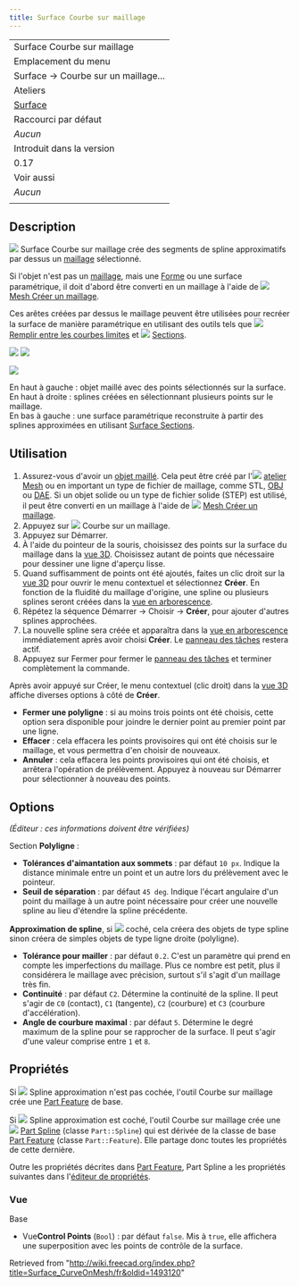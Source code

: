 ```yaml
---
title: Surface Courbe sur maillage
---
```

|  |
| --- |
| Surface Courbe sur maillage |
| Emplacement du menu |
| Surface → Courbe sur un maillage... |
| Ateliers |
| [Surface](/Surface_Workbench/fr "Surface Workbench/fr") |
| Raccourci par défaut |
| *Aucun* |
| Introduit dans la version |
| 0.17 |
| Voir aussi |
| *Aucun* |
|  |

## Description

![](/images/Surface_CurveOnMesh.svg) Surface Courbe sur maillage crée des segments de spline approximatifs par dessus un [maillage](/Mesh_Workbench/fr "Mesh Workbench/fr") sélectionné.

Si l'objet n'est pas un [maillage](/Mesh/fr "Mesh/fr"), mais une [Forme](/Shape/fr "Shape/fr") ou une surface paramétrique, il doit d'abord être converti en un maillage à l'aide de ![](/images/Mesh_FromPartShape.svg) [Mesh Créer un maillage](/Mesh_FromPartShape/fr "Mesh FromPartShape/fr").

Ces arêtes créées par dessus le maillage peuvent être utilisées pour recréer la surface de manière paramétrique en utilisant des outils tels que ![](/images/Surface_GeomFillSurface.svg) [Remplir entre les courbes limites](/Surface_GeomFillSurface/fr "Surface GeomFillSurface/fr") et ![](/images/Surface_Sections.svg) [Sections](/Surface_Sections/fr "Surface Sections/fr").

![](/images/Surface_CurveOnMesh_mesh_example.png) ![](/images/Surface_CurveOnMesh_example.png)

![](/images/Surface_CurveOnMesh_surface_example.png)

En haut à gauche : objet maillé avec des points sélectionnés sur la surface.  
En haut à droite : splines créées en sélectionnant plusieurs points sur le maillage.  
En bas à gauche : une surface paramétrique reconstruite à partir des splines approximées en utilisant [Surface Sections](/Surface_Sections/fr "Surface Sections/fr").

## Utilisation

1. Assurez-vous d'avoir un [objet maillé](/Mesh/fr "Mesh/fr"). Cela peut être créé par l'![](/images/Workbench_Mesh.svg) [atelier Mesh](/Mesh_Workbench/fr "Mesh Workbench/fr") ou en important un type de fichier de maillage, comme STL, [OBJ](/Arch_OBJ/fr "Arch OBJ/fr") ou [DAE](/Arch_DAE/fr "Arch DAE/fr"). Si un objet solide ou un type de fichier solide (STEP) est utilisé, il peut être converti en un maillage à l'aide de ![](/images/Mesh_FromPartShape.svg) [Mesh Créer un maillage](/Mesh_FromPartShape/fr "Mesh FromPartShape/fr").
2. Appuyez sur ![](/images/Surface_CurveOnMesh.svg) Courbe sur un maillage.
3. Appuyez sur Démarrer.
4. À l'aide du pointeur de la souris, choisissez des points sur la surface du maillage dans la [vue 3D](/3D_view/fr "3D view/fr"). Choisissez autant de points que nécessaire pour dessiner une ligne d'aperçu lisse.
5. Quand suffisamment de points ont été ajoutés, faites un clic droit sur la [vue 3D](/3D_view/fr "3D view/fr") pour ouvrir le menu contextuel et sélectionnez **Créer**. En fonction de la fluidité du maillage d'origine, une spline ou plusieurs splines seront créées dans la [vue en arborescence](/Tree_view/fr "Tree view/fr").
6. Répétez la séquence Démarrer → Choisir → **Créer**, pour ajouter d'autres splines approchées.
7. La nouvelle spline sera créée et apparaîtra dans la [vue en arborescence](/Tree_view/fr "Tree view/fr") immédiatement après avoir choisi **Créer**. Le [panneau des tâches](/Task_panel/fr "Task panel/fr") restera actif.
8. Appuyez sur Fermer pour fermer le [panneau des tâches](/Task_panel/fr "Task panel/fr") et terminer complètement la commande.

Après avoir appuyé sur Créer, le menu contextuel (clic droit) dans la [vue 3D](/3D_view/fr "3D view/fr") affiche diverses options à côté de **Créer**.

* **Fermer une polyligne** : si au moins trois points ont été choisis, cette option sera disponible pour joindre le dernier point au premier point par une ligne.
* **Effacer** : cela effacera les points provisoires qui ont été choisis sur le maillage, et vous permettra d'en choisir de nouveaux.
* **Annuler** : cela effacera les points provisoires qui ont été choisis, et arrêtera l'opération de prélèvement. Appuyez à nouveau sur Démarrer pour sélectionner à nouveau des points.

## Options

*(Éditeur : ces informations doivent être vérifiées)*

Section **Polyligne** :

* **Tolérances d'aimantation aux sommets** : par défaut `10 px`. Indique la distance minimale entre un point et un autre lors du prélèvement avec le pointeur.
* **Seuil de séparation** : par défaut `45 deg`. Indique l'écart angulaire d'un point du maillage à un autre point nécessaire pour créer une nouvelle spline au lieu d'étendre la spline précédente.

**Approximation de spline**, si ![](/images/CheckBoxTrue.svg) coché, cela créera des objets de type spline sinon créera de simples objets de type ligne droite (polyligne).

* **Tolérance pour mailler** : par défaut `0.2`. C'est un paramètre qui prend en compte les imperfections du maillage. Plus ce nombre est petit, plus il considérera le maillage avec précision, surtout s'il s'agit d'un maillage très fin.
* **Continuité** : par défaut `C2`. Détermine la continuité de la spline. Il peut s'agir de `C0` (contact), `C1` (tangente), `C2` (courbure) et `C3` (courbure d'accélération).
* **Angle de courbure maximal** : par défaut `5`. Détermine le degré maximum de la spline pour se rapprocher de la surface. Il peut s'agir d'une valeur comprise entre `1` et `8`.

## Propriétés

Si ![](/images/CheckBoxFalse.svg) Spline approximation n'est pas cochée, l'outil Courbe sur maillage crée une [Part Feature](/Part_Feature/fr "Part Feature/fr") de base.

Si ![](/images/CheckBoxTrue.svg) Spline approximation est coché, l'outil Courbe sur maillage crée une ![](/images/Part_Spline.svg) [Part Spline](/index.php?title=Part_Spline/fr&action=edit&redlink=1 "Part Spline/fr (page does not exist)") (classe `Part::Spline`) qui est dérivée de la classe de base [Part Feature](/Part_Feature/fr "Part Feature/fr") (classe `Part::Feature`). Elle partage donc toutes les propriétés de cette dernière.

Outre les propriétés décrites dans [Part Feature](/Part_Feature/fr "Part Feature/fr"), Part Spline a les propriétés suivantes dans l'[éditeur de propriétés](/Property_editor/fr "Property editor/fr").

### Vue

Base

* Vue**Control Points** (`Bool`) : par défaut `false`. Mis à `true`, elle affichera une superposition avec les points de contrôle de la surface.

Retrieved from "<http://wiki.freecad.org/index.php?title=Surface_CurveOnMesh/fr&oldid=1493120>"